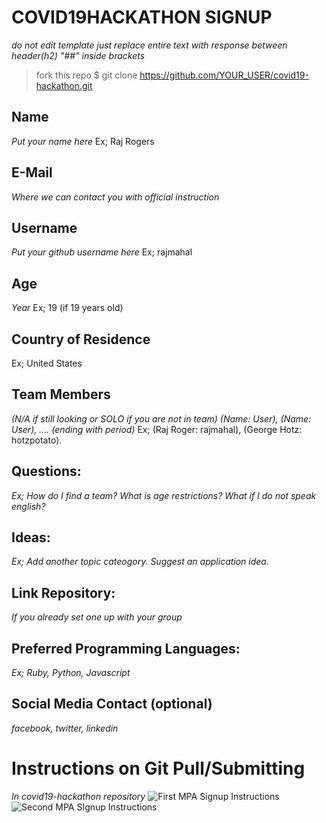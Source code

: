 # COVID19HACKATHON SIGNUP
*do not edit template just replace entire text with response between header(h2) "##" inside brackets*
> fork this repo
> $ git clone https://github.com/YOUR_USER/covid19-hackathon.git

## Name
*Put your name here*
Ex; Raj Rogers
## E-Mail
*Where we can contact you with official instruction*
## Username
*Put your github username here*
Ex; rajmahal
## Age
*Year* Ex; 19 (if 19 years old)
## Country of Residence
Ex; United States
## Team Members 
*(N/A if still looking or SOLO if you are not in team) 
(Name: User), (Name: User), .... (ending with period)*
Ex; (Raj Roger: rajmahal), (George Hotz: hotzpotato).
## Questions:
*Ex; How do I find a team? What is age restrictions? What if I do not speak english?*
## Ideas:
*Ex; Add another topic cateogory. Suggest an application idea.*
## Link Repository: 
*If you already set one up with your group*
## Preferred Programming Languages:
*Ex; Ruby, Python, Javascript*
## Social Media Contact (optional)
*facebook, twitter, linkedin*

# Instructions on Git Pull/Submitting
*In covid19-hackathon repository*
![First MPA Signup Instructions](https://i.groupme.com/648x433.png.1e65c729da0a4fecab121e8e462736e9.large)
![Second MPA SIgnup Instructions](https://i.groupme.com/657x280.png.9ab342f44f014540b89f6469df429dfb.large)

